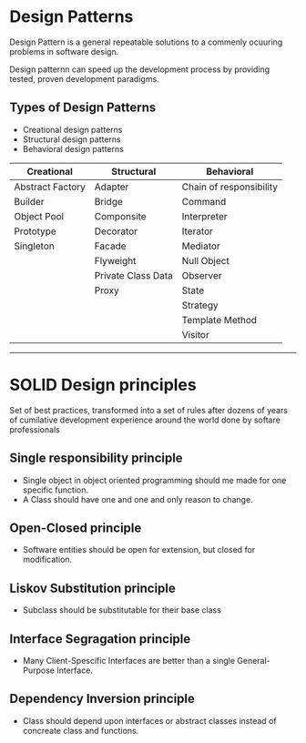# Design Patterns

Design Pattern is a general repeatable solutions to a commenly ocuuring problems in software design.

Design patternn can speed up the development process by providing tested, proven development paradigms.

## Types of Design Patterns
 - Creational design patterns
 - Structural design patterns
 - Behavioral design patterns

| Creational  | Structural | Behavioral |
| ------------- | ------------- | ------------- |
| Abstract Factory  | Adapter  | Chain of responsibility |
| Builder  | Bridge  | Command |
| Object Pool | Componsite | Interpreter |
| Prototype | Decorator | Iterator |
| Singleton | Facade | Mediator |
| | Flyweight | Null Object |
| | Private Class Data | Observer |
| | Proxy | State |
| | | Strategy |
| | | Template Method |
| | | Visitor |



---



# SOLID Design principles
Set of best practices, transformed into a set of rules after dozens of years of cumilative development experience around the world done by softare professionals

## Single responsibility principle
- Single object in object oriented programming should me made for one specific function.
- A Class should have one and one and only reason to change.

## Open-Closed principle
- Software entities should be open for extension, but closed for modification.

## Liskov Substitution principle
- Subclass should be substitutable for their base class 

## Interface Segragation principle
- Many Client-Spescific Interfaces are better than a single General-Purpose Interface.

## Dependency Inversion principle
- Class should depend upon interfaces or abstract classes instead of concreate class and functions.
